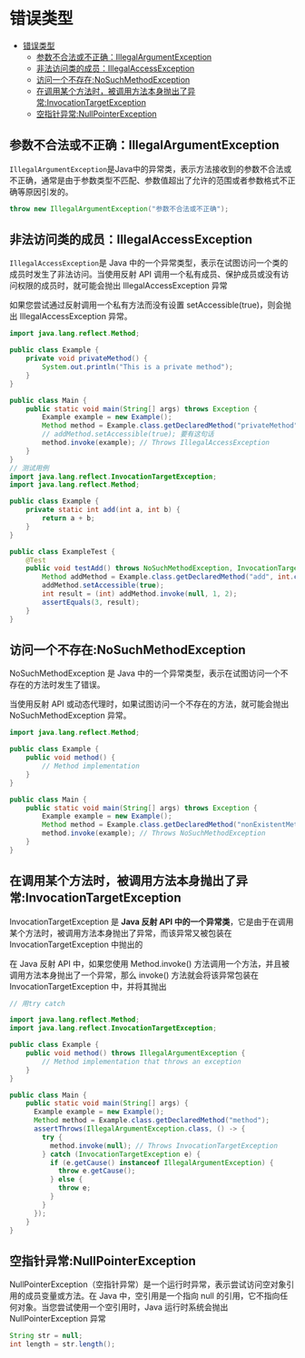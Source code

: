 # 错误类型

- [错误类型](#错误类型)
  - [参数不合法或不正确：IllegalArgumentException](#参数不合法或不正确illegalargumentexception)
  - [非法访问类的成员：IllegalAccessException](#非法访问类的成员illegalaccessexception)
  - [访问一个不存在:NoSuchMethodException](#访问一个不存在nosuchmethodexception)
  - [在调用某个方法时，被调用方法本身抛出了异常:InvocationTargetException](#在调用某个方法时被调用方法本身抛出了异常invocationtargetexception)
  - [空指针异常:NullPointerException](#空指针异常nullpointerexception)

## 参数不合法或不正确：IllegalArgumentException

```IllegalArgumentException```是Java中的异常类，表示方法接收到的参数不合法或不正确，通常是由于参数类型不匹配、参数值超出了允许的范围或者参数格式不正确等原因引发的。

```java
throw new IllegalArgumentException("参数不合法或不正确");
```

## 非法访问类的成员：IllegalAccessException

```IllegalAccessException```是 Java 中的一个异常类型，表示在试图访问一个类的成员时发生了非法访问。当使用反射 API 调用一个私有成员、保护成员或没有访问权限的成员时，就可能会抛出 IllegalAccessException 异常

如果您尝试通过反射调用一个私有方法而没有设置 setAccessible(true)，则会抛出 IllegalAccessException 异常。

```java
import java.lang.reflect.Method;

public class Example {
    private void privateMethod() {
        System.out.println("This is a private method");
    }
}

public class Main {
    public static void main(String[] args) throws Exception {
        Example example = new Example();
        Method method = Example.class.getDeclaredMethod("privateMethod");
        // addMethod.setAccessible(true); 要有这句话
        method.invoke(example); // Throws IllegalAccessException
    }
}
// 测试用例
import java.lang.reflect.InvocationTargetException;
import java.lang.reflect.Method;

public class Example {
    private static int add(int a, int b) {
        return a + b;
    }
}

public class ExampleTest {
    @Test
    public void testAdd() throws NoSuchMethodException, InvocationTargetException, IllegalAccessException {
        Method addMethod = Example.class.getDeclaredMethod("add", int.class, int.class);
        addMethod.setAccessible(true);
        int result = (int) addMethod.invoke(null, 1, 2);
        assertEquals(3, result);
    }
}

```

## 访问一个不存在:NoSuchMethodException

NoSuchMethodException 是 Java 中的一个异常类型，表示在试图访问一个不存在的方法时发生了错误。

当使用反射 API 或动态代理时，如果试图访问一个不存在的方法，就可能会抛出 NoSuchMethodException 异常。

```java
import java.lang.reflect.Method;

public class Example {
    public void method() {
        // Method implementation
    }
}

public class Main {
    public static void main(String[] args) throws Exception {
        Example example = new Example();
        Method method = Example.class.getDeclaredMethod("nonExistentMethod");
        method.invoke(example); // Throws NoSuchMethodException
    }
}

```

## 在调用某个方法时，被调用方法本身抛出了异常:InvocationTargetException

InvocationTargetException 是 **Java 反射 API 中的一个异常类**，它是由于在调用某个方法时，被调用方法本身抛出了异常，而该异常又被包装在 InvocationTargetException 中抛出的

在 Java 反射 API 中，如果您使用 Method.invoke() 方法调用一个方法，并且被调用方法本身抛出了一个异常，那么 invoke() 方法就会将该异常包装在 InvocationTargetException 中，并将其抛出

```java
// 用try catch

import java.lang.reflect.Method;
import java.lang.reflect.InvocationTargetException;

public class Example {
    public void method() throws IllegalArgumentException {
        // Method implementation that throws an exception
    }
}

public class Main {
    public static void main(String[] args) {
      Example example = new Example();
      Method method = Example.class.getDeclaredMethod("method");
      assertThrows(IllegalArgumentException.class, () -> {
        try {
          method.invoke(null); // Throws InvocationTargetException
        } catch (InvocationTargetException e) {
          if (e.getCause() instanceof IllegalArgumentException) {
            throw e.getCause();
          } else {
            throw e;
          }
        }
      });
    }
}

```

## 空指针异常:NullPointerException

NullPointerException（空指针异常）是一个运行时异常，表示尝试访问空对象引用的成员变量或方法。在 Java 中，空引用是一个指向 null 的引用，它不指向任何对象。当您尝试使用一个空引用时，Java 运行时系统会抛出 NullPointerException 异常

```java
String str = null;
int length = str.length();
```
